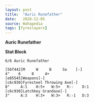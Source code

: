 ```yaml
---
layout: post
title:  "Auric Runefather"
date:   2020-12-05
source: Wahapedia
tags: [fyreslayers]
---
```


**Auric Runefather**

**Stat Block**
```
6/6 Auric Runefather
```

```
[56f442]M     W     B     Sa    [-]
4"    6     8     4+    
[e85545]Weapons[-]
[c6c930]Fyresteel Throwing Axe[-]
8"     A:1    H:5+   W:5+   R:-    D:1   
[c6c930]Latchkey Grandaxe[-]
3"     A:3    H:3+   W:3+   R:-1   D:3   
```


